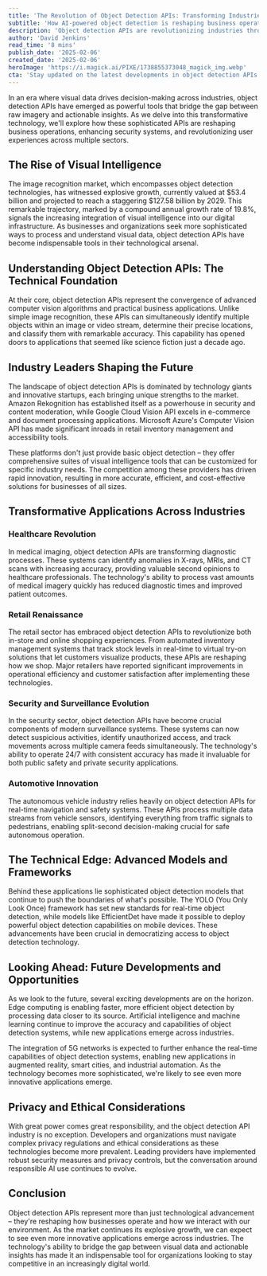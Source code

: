 ```yaml
---
title: 'The Revolution of Object Detection APIs: Transforming Industries Through Computer Vision'
subtitle: 'How AI-powered object detection is reshaping business operations across sectors'
description: 'Object detection APIs are revolutionizing industries through advanced computer vision technology. With the market projected to reach $127.58 billion by 2029, these powerful tools are transforming healthcare diagnostics, retail operations, security systems, and autonomous vehicles. Leading tech companies are driving innovation in this space, while considerations around privacy and ethics continue to shape development.'
author: 'David Jenkins'
read_time: '8 mins'
publish_date: '2025-02-06'
created_date: '2025-02-06'
heroImage: 'https://i.magick.ai/PIXE/1738855373048_magick_img.webp'
cta: 'Stay updated on the latest developments in object detection APIs and other groundbreaking tech innovations by following us on LinkedIn. Join our community of forward-thinking professionals shaping the future of computer vision technology.'
---
```


In an era where visual data drives decision-making across industries, object detection APIs have emerged as powerful tools that bridge the gap between raw imagery and actionable insights. As we delve into this transformative technology, we'll explore how these sophisticated APIs are reshaping business operations, enhancing security systems, and revolutionizing user experiences across multiple sectors.

## The Rise of Visual Intelligence

The image recognition market, which encompasses object detection technologies, has witnessed explosive growth, currently valued at $53.4 billion and projected to reach a staggering $127.58 billion by 2029. This remarkable trajectory, marked by a compound annual growth rate of 19.8%, signals the increasing integration of visual intelligence into our digital infrastructure. As businesses and organizations seek more sophisticated ways to process and understand visual data, object detection APIs have become indispensable tools in their technological arsenal.

## Understanding Object Detection APIs: The Technical Foundation

At their core, object detection APIs represent the convergence of advanced computer vision algorithms and practical business applications. Unlike simple image recognition, these APIs can simultaneously identify multiple objects within an image or video stream, determine their precise locations, and classify them with remarkable accuracy. This capability has opened doors to applications that seemed like science fiction just a decade ago.

## Industry Leaders Shaping the Future

The landscape of object detection APIs is dominated by technology giants and innovative startups, each bringing unique strengths to the market. Amazon Rekognition has established itself as a powerhouse in security and content moderation, while Google Cloud Vision API excels in e-commerce and document processing applications. Microsoft Azure's Computer Vision API has made significant inroads in retail inventory management and accessibility tools.

These platforms don't just provide basic object detection – they offer comprehensive suites of visual intelligence tools that can be customized for specific industry needs. The competition among these providers has driven rapid innovation, resulting in more accurate, efficient, and cost-effective solutions for businesses of all sizes.

## Transformative Applications Across Industries

### Healthcare Revolution
In medical imaging, object detection APIs are transforming diagnostic processes. These systems can identify anomalies in X-rays, MRIs, and CT scans with increasing accuracy, providing valuable second opinions to healthcare professionals. The technology's ability to process vast amounts of medical imagery quickly has reduced diagnostic times and improved patient outcomes.

### Retail Renaissance
The retail sector has embraced object detection APIs to revolutionize both in-store and online shopping experiences. From automated inventory management systems that track stock levels in real-time to virtual try-on solutions that let customers visualize products, these APIs are reshaping how we shop. Major retailers have reported significant improvements in operational efficiency and customer satisfaction after implementing these technologies.

### Security and Surveillance Evolution
In the security sector, object detection APIs have become crucial components of modern surveillance systems. These systems can now detect suspicious activities, identify unauthorized access, and track movements across multiple camera feeds simultaneously. The technology's ability to operate 24/7 with consistent accuracy has made it invaluable for both public safety and private security applications.

### Automotive Innovation
The autonomous vehicle industry relies heavily on object detection APIs for real-time navigation and safety systems. These APIs process multiple data streams from vehicle sensors, identifying everything from traffic signals to pedestrians, enabling split-second decision-making crucial for safe autonomous operation.

## The Technical Edge: Advanced Models and Frameworks

Behind these applications lie sophisticated object detection models that continue to push the boundaries of what's possible. The YOLO (You Only Look Once) framework has set new standards for real-time object detection, while models like EfficientDet have made it possible to deploy powerful object detection capabilities on mobile devices. These advancements have been crucial in democratizing access to object detection technology.

## Looking Ahead: Future Developments and Opportunities

As we look to the future, several exciting developments are on the horizon. Edge computing is enabling faster, more efficient object detection by processing data closer to its source. Artificial intelligence and machine learning continue to improve the accuracy and capabilities of object detection systems, while new applications emerge across industries.

The integration of 5G networks is expected to further enhance the real-time capabilities of object detection systems, enabling new applications in augmented reality, smart cities, and industrial automation. As the technology becomes more sophisticated, we're likely to see even more innovative applications emerge.

## Privacy and Ethical Considerations

With great power comes great responsibility, and the object detection API industry is no exception. Developers and organizations must navigate complex privacy regulations and ethical considerations as these technologies become more prevalent. Leading providers have implemented robust security measures and privacy controls, but the conversation around responsible AI use continues to evolve.

## Conclusion

Object detection APIs represent more than just technological advancement – they're reshaping how businesses operate and how we interact with our environment. As the market continues its explosive growth, we can expect to see even more innovative applications emerge across industries. The technology's ability to bridge the gap between visual data and actionable insights has made it an indispensable tool for organizations looking to stay competitive in an increasingly digital world.